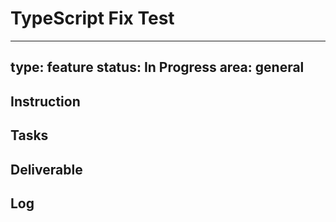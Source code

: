 # TypeScript Fix Test

---
type: feature
status: In Progress
area: general
---


## Instruction

## Tasks

## Deliverable

## Log
